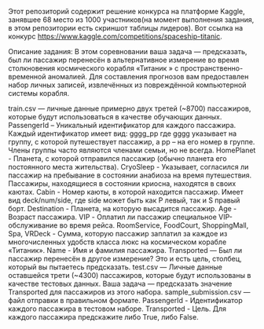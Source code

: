 Этот репозиторий содержит решение конкурса на платформе Kaggle, занявшее 68 место из 1000 участников(на момент выполнения задания, в этом репозитории есть скриншот таблицы лидеров).
Вот ссылка на конкурс https://www.kaggle.com/competitions/spaceship-titanic.

Описание задания:
В этом соревновании ваша задача — предсказать, был ли пассажир перенесён в альтернативное измерение во время столкновения космического корабля «Титаник » с пространственно-временной аномалией. Для составления прогнозов вам предоставлен набор личных записей, извлечённых из повреждённой компьютерной системы корабля.

train.csv — личные данные примерно двух третей (~8700) пассажиров, которые будут использоваться в качестве обучающих данных.
PassengerId – Уникальный идентификатор для каждого пассажира. Каждый идентификатор имеет вид: gggg_pp где gggg указывает на группу, с которой путешествует пассажир, а pp – на его номер в группе. Члены группы часто являются членами семьи, но не всегда.
HomePlanet - Планета, с которой отправился пассажир (обычно планета его постоянного места жительства).
CryoSleep - Указывает, согласился ли пассажир на пребывание в состоянии анабиоза на время путешествия. Пассажиры, находящиеся в состоянии криосна, находятся в своих каютах.
Cabin - Номер каюты, в которой находится пассажир. Имеет вид deck/num/side, где side может быть как P левый, так и S правый борт.
Destination - Планета, на которую высадится пассажир.
Age - Возраст пассажира.
VIP - Оплатил ли пассажир специальное VIP-обслуживание во время рейса.
RoomService, FoodCourt, ShoppingMall, Spa, VRDeck - Сумма, которую пассажир заплатил за каждое из многочисленных удобств класса люкс на космическом корабле «Титаник».
Name - Имя и фамилия пассажира.
Transported — Был ли пассажир перенесён в другое измерение? Это и есть цель, столбец, который вы пытаетесь предсказать.
test.csv — Личные данные оставшейся трети (~4300) пассажиров, которые будут использованы в качестве тестовых данных. Ваша задача — предсказать значение Transported для пассажиров из этого набора.
sample_submission.csv — файл отправки в правильном формате.
PassengerId - Идентификатор каждого пассажира в тестовом наборе.
Transported - Цель. Для каждого пассажира предскажите либо True, либо False.

